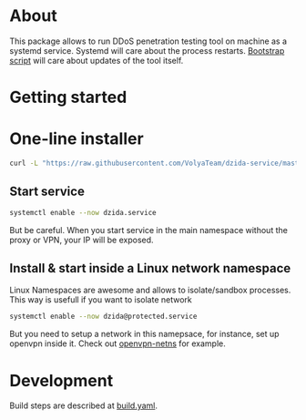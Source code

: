 # About

This package allows to run DDoS penetration testing tool on machine as a systemd service.
Systemd will care about the process restarts. [Bootstrap script](package/usr/lib/dzida/bootstrap.sh) will care about updates of the tool itself.


# Getting started

# One-line installer

```sh
curl -L "https://raw.githubusercontent.com/VolyaTeam/dzida-service/master/install.sh" | sudo bash -x
```

## Start service
```sh
systemctl enable --now dzida.service
```

But be careful. When you start service in the main namespace without the proxy or VPN, your IP will be exposed.

## Install & start inside a Linux network namespace 
Linux Namespaces are awesome and allows to isolate/sandbox processes. This way is usefull if you want to isolate network

```sh
systemctl enable --now dzida@protected.service
```

But you need to setup a network in this namepsace, for instance, set up openvpn inside it. Check out [openvpn-netns](https://github.com/pekman/openvpn-netns) for example.


# Development

Build steps are described at [build.yaml](.github/workflows/build.yaml).